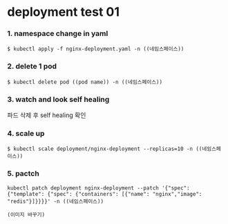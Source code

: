 # deployment test 01

### 1. namespace change in yaml
```
$ kubectl apply -f nginx-deployment.yaml -n ((네임스페이스))

```
### 2. delete 1 pod 
```
$ kubectl delete pod ((pod name)) -n ((네임스페이스))

```
### 3. watch and look self healing 
파드 삭제 후 self healing 확인

### 4. scale up
```
$ kubectl scale deployment/nginx-deployment --replicas=10 -n ((네임스페이스))
```

### 5. pactch 
```
kubectl patch deployment nginx-deployment --patch '{"spec": {"template": {"spec": {"containers": [{"name": "nginx","image": "redis"}]}}}}' -n ((네임스페이스))

(이미지 바꾸기)

```
